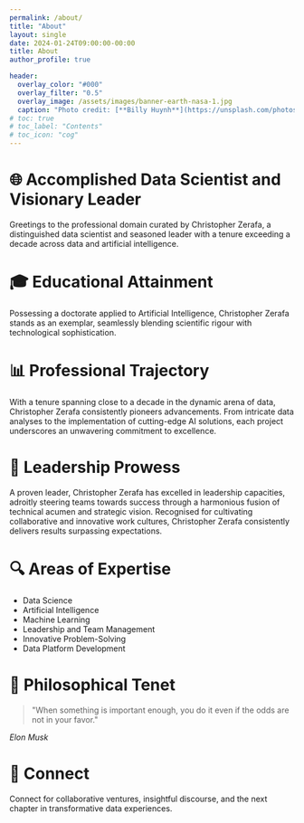```yaml
---
permalink: /about/
title: "About"
layout: single
date: 2024-01-24T09:00:00-00:00
title: About
author_profile: true

header:
  overlay_color: "#000"
  overlay_filter: "0.5"
  overlay_image: /assets/images/banner-earth-nasa-1.jpg
  caption: "Photo credit: [**Billy Huynh**](https://unsplash.com/photos/blue-skies-filled-of-stars-W8KTS-mhFUE?utm_content=creditCopyText&utm_medium=referral&utm_source=unsplash)"
# toc: true
# toc_label: "Contents"
# toc_icon: "cog"  
---
```

<!-- TODO update contents -->

# 🌐 Accomplished Data Scientist and Visionary Leader
Greetings to the professional domain curated by Christopher Zerafa, a distinguished data scientist and seasoned leader with a tenure exceeding a decade across data and artificial intelligence.

# 🎓 Educational Attainment
Possessing a doctorate applied to Artificial Intelligence, Christopher Zerafa stands as an exemplar, seamlessly blending scientific rigour with technological sophistication.

# 📊 Professional Trajectory
With a tenure spanning close to a decade in the dynamic arena of data, Christopher Zerafa consistently pioneers advancements. From intricate data analyses to the implementation of cutting-edge AI solutions, each project underscores an unwavering commitment to excellence.

# 🚀 Leadership Prowess
A proven leader, Christopher Zerafa has excelled in leadership capacities, adroitly steering teams towards success through a harmonious fusion of technical acumen and strategic vision. Recognised for cultivating collaborative and innovative work cultures, Christopher Zerafa consistently delivers results surpassing expectations.

# 🔍 Areas of Expertise
- Data Science
- Artificial Intelligence
- Machine Learning
- Leadership and Team Management
- Innovative Problem-Solving
- Data Platform Development

# 🌟 Philosophical Tenet
>"When something is important enough, you do it even if the odds are not in your favor." 

*Elon Musk*

# 📩 Connect
Connect for collaborative ventures, insightful discourse, and the next chapter in transformative data experiences.